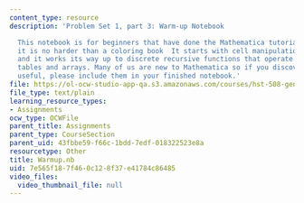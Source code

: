```yaml
---
content_type: resource
description: 'Problem Set 1, part 3: Warm-up Notebook

  This notebook is for beginners that have done the Mathematica tutorial. Most of
  it is no harder than a coloring book  It starts with cell manipulation and formatting,
  and it works its way up to discrete recursive functions that operate on Mathematica
  tables and arrays. Many of us are new to Mathematica so if you discover anything
  useful, please include them in your finished notebook.'
file: https://ol-ocw-studio-app-qa.s3.amazonaws.com/courses/hst-508-genomics-and-computational-biology-fall-2002/7e565f187f460c128f37e41784c86485_Warmup.nb
file_type: text/plain
learning_resource_types:
- Assignments
ocw_type: OCWFile
parent_title: Assignments
parent_type: CourseSection
parent_uid: 43fbbe59-f66c-1bdd-7edf-018322523e8a
resourcetype: Other
title: Warmup.nb
uid: 7e565f18-7f46-0c12-8f37-e41784c86485
video_files:
  video_thumbnail_file: null
---
```

